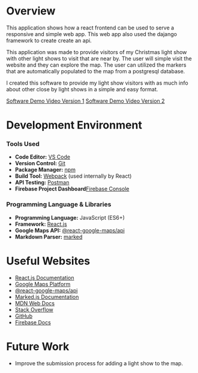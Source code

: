 # Overview

This application shows how a react frontend can be used to serve a responsive and simple web app. This web app also used the dajango framework to create create an api.

This application was made to provide visitors of my Christmas light show with other light shows to visit that are near by. The user will simple visit the website and they can explore the map. The user can utilized the markers that are automatically populated to the map from a postgresql database. 

I created this software to provide my light show visitors with as much info about other close by light shows in a simple and easy format.



[Software Demo Video Version 1](https://youtu.be/uovvD8X3i8U)
[Software Demo Video Version 2](https://vimeo.com/1074129341/05bb17ed98?share=copy)


# Development Environment  

### Tools Used  
- **Code Editor:** [VS Code](https://code.visualstudio.com/)
- **Version Control:** [Git](https://git-scm.com/)
- **Package Manager:** [npm](https://www.npmjs.com/)
- **Build Tool:** [Webpack](https://webpack.js.org/) (used internally by React)  
- **API Testing:** [Postman](https://www.postman.com/)
- **Firebase Project Dashboard**[Firebase Console](https://console.firebase.google.com/)

### Programming Language & Libraries  
- **Programming Language:** JavaScript (ES6+)  
- **Framework:** [React.js](https://react.dev/)
- **Google Maps API:** [@react-google-maps/api](https://www.npmjs.com/package/@react-google-maps/api)
- **Markdown Parser:** [marked](https://www.npmjs.com/package/marked)


# Useful Websites

* [React.js Documentation](https://react.dev/)
* [Google Maps Platform](https://developers.google.com/maps)
* [@react-google-maps/api](https://www.npmjs.com/package/@react-google-maps/api)
* [Marked.js Documentation](https://marked.js.org/)
* [MDN Web Docs](https://developer.mozilla.org/)
* [Stack Overflow](https://stackoverflow.com/)
* [GitHub](https://github.com/)
* [Firebase Docs](https://firebase.google.com/docs/)



# Future Work

- Improve the submission process for adding a light show to the map. 
